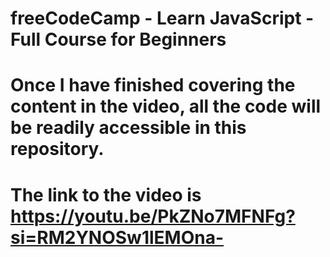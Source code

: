 # freeCodeCamp - Learn JavaScript - Full Course for Beginners 
# Once I have finished covering the content in the video, all the code will be readily accessible in this repository.
# The link to the video is https://youtu.be/PkZNo7MFNFg?si=RM2YNOSw1lEMOna- 
